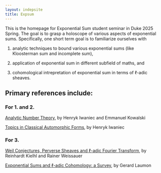 ```yaml
---
layout: indepsite
title: Expsum
---
```




This is the homepage for Exponential Sum student seminar in Duke 2025 Spring. The goal is to grasp a holoscope of various aspects of exponential sums. Specifically, one short term goal is to  familiarize ourselves with

1. analytic techniques to bound various exponential sums (like Kloosterman sum and incomplete sum),

2. application of exponential sum in different subfield of maths, and

3. cohomological intrepretation of exponential sum in terms of $\ell$-adic sheaves.




## Primary references include:


### For 1. and 2. 


[Analytic Number Theory](https://bookstore.ams.org/view?ProductCode=COLL/53), by Henryk Iwaniec and Emmanuel Kowalski

[Topics in Classical Automorphic Forms](https://bookstore.ams.org/gsm-17), by Henryk Iwaniec

### For 3.

[Weil Conjectures, Perverse Sheaves and $\ell$-adic Fourier Transform](https://link.springer.com/book/10.1007/978-3-662-04576-3), by Reinhardt Kielhl and Rainer Weissauer

[Exponential Sums and $\ell$-adic Cohomology: a Survey](https://link.springer.com/article/10.1007/s11856-000-1278-6), by Gerard Laumon


